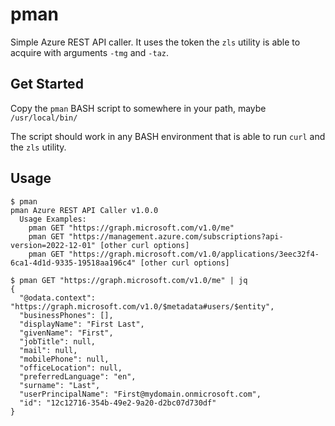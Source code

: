 # pman
Simple Azure REST API caller. It uses the token the `zls` utility is able to acquire with arguments `-tmg` and `-taz`.

## Get Started
Copy the `pman` BASH script to somewhere in your path, maybe `/usr/local/bin/`

The script should work in any BASH environment that is able to run `curl` and the `zls` utility.

## Usage
```
$ pman
pman Azure REST API Caller v1.0.0
  Usage Examples:
    pman GET "https://graph.microsoft.com/v1.0/me"
    pman GET "https://management.azure.com/subscriptions?api-version=2022-12-01" [other curl options]
    pman GET "https://graph.microsoft.com/v1.0/applications/3eec32f4-6ca1-4d1d-9335-19518aa196c4" [other curl options]
```

```
$ pman GET "https://graph.microsoft.com/v1.0/me" | jq
{
  "@odata.context": "https://graph.microsoft.com/v1.0/$metadata#users/$entity",
  "businessPhones": [],
  "displayName": "First Last",
  "givenName": "First",
  "jobTitle": null,
  "mail": null,
  "mobilePhone": null,
  "officeLocation": null,
  "preferredLanguage": "en",
  "surname": "Last",
  "userPrincipalName": "First@mydomain.onmicrosoft.com",
  "id": "12c12716-354b-49e2-9a20-d2bc07d730df"
}
```
